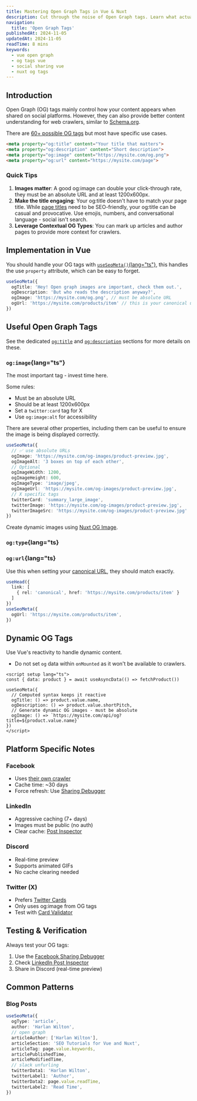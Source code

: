 ```yaml
---
title: Mastering Open Graph Tags in Vue & Nuxt
description: Cut through the noise of Open Graph tags. Learn what actually matters for social sharing, what you can skip, and how to implement them properly in Vue.
navigation:
  title: 'Open Graph Tags'
publishedAt: 2024-11-05
updatedAt: 2024-11-05
readTime: 8 mins
keywords:
  - vue open graph
  - og tags vue
  - social sharing vue
  - nuxt og tags
---
```


## Introduction

Open Graph (OG) tags mainly control how your content appears when shared on social platforms. However, they can also
provide better content understanding for web crawlers, similar to [Schema.org](/learn/mastering-meta/schema-org).

There are [60+ possible OG tags](https://ogp.me/) but most have specific use cases.

```html [Social Share]
<meta property="og:title" content="Your title that matters">
<meta property="og:description" content="Short description">
<meta property="og:image" content="https://mysite.com/og.png">
<meta property="og:url" content="https://mysite.com/page">
```


### Quick Tips

1. **Images matter**: A good og:image can double your click-through rate, they must be an absolute URL and at least 1200x600px.
2. **Make the title engaging**: Your og:title doesn't have to match your page title. While [page titles](/learn/mastering-meta/titles) need to be SEO-friendly, your og:title can be casual and provocative. Use emojis, numbers, and conversational language - social isn't search.
3. **Leverage Contextual OG Types**: You can mark up articles and author pages to provide more context for crawlers.

## Implementation in Vue

You should handle your OG tags with [`useSeoMeta()`{lang="ts"}](https://unhead.unjs.io/usage/composables/use-seo-meta), 
this handles the use `property` attribute, which can be easy to forget.

```ts
useSeoMeta({
  ogTitle: 'Hey! Open graph images are important, check them out.',
  ogDescription: 'But who reads the description anyway?',
  ogImage: 'https://mysite.com/og.png', // must be absolute URL
  ogUrl: 'https://mysite.com/products/item' // this is your canonical url
})
```

## Useful Open Graph Tags

See the dedicated [`og:title`](/learn/mastering-meta/open-graph#ogtitle) and [`og:description`](/learn/mastering-meta/open-graph#ogdescription) sections for more details on these.

### `og:image`{lang="ts"}

The most important tag - invest time here.

Some rules:
- Must be an absolute URL
- Should be at least 1200x600px
- Set a `twitter:card` tag for X
- Use `og:image:alt` for accessibility

There are several other properties, including them can be useful to ensure
the image is being displayed correctly. 

```ts
useSeoMeta({
  // ✅ use absolute URLs
  ogImage: 'https://mysite.com/og-images/product-preview.jpg',
  ogImageAlt: '3 boxes on top of each other',
  // Optional
  ogImageWidth: 1200,
  ogImageHeight: 600,
  ogImageType: 'image/jpeg',
  ogImageUrl: 'https://mysite.com/og-images/product-preview.jpg',
  // X specific tags
  twitterCard: 'summary_large_image',
  twitterImage: 'https://mysite.com/og-images/product-preview.jpg',
  twitterImageSrc: 'https://mysite.com/og-images/product-preview.jpg'
})
```

Create dynamic images using [Nuxt OG Image](/docs/og-image/getting-started/introduction).

### `og:type`{lang="ts}



### `og:url`{lang="ts}

Use this when setting your [canonical URL](/learn/controlling-crawlers/canonical-urls), they should match exactly.

```ts
useHead({
  link: [
    { rel: 'canonical', href: 'https://mysite.com/products/item' }
  ]
})
useSeoMeta({
  ogUrl: 'https://mysite.com/products/item',
})
```

## Dynamic OG Tags

Use Vue's reactivity to handle dynamic content.

- Do not set `og` data within `onMounted` as it won't be available to crawlers.

```vue
<script setup lang="ts">
const { data: product } = await useAsyncData(() => fetchProduct())

useSeoMeta({
  // Computed syntax keeps it reactive
  ogTitle: () => product.value.name,
  ogDescription: () => product.value.shortPitch,
  // Generate dynamic OG images - must be absolute
  ogImage: () => `https://mysite.com/api/og?title=${product.value.name}`
})
</script>
```

## Platform Specific Notes

### Facebook
- Uses [their own crawler](https://developers.facebook.com/docs/sharing/webmasters/crawler/)
- Cache time: ~30 days
- Force refresh: Use [Sharing Debugger](https://developers.facebook.com/tools/debug/)

### LinkedIn
- Aggressive caching (7+ days)
- Images must be public (no auth)
- Clear cache: [Post Inspector](https://www.linkedin.com/post-inspector/)

### Discord
- Real-time preview
- Supports animated GIFs
- No cache clearing needed

### Twitter (X)

- Prefers [Twitter Cards](/learn/mastering-meta/twitter-cards)
- Only uses og:image from OG tags
- Test with [Card Validator](https://cards-dev.twitter.com/validator)

## Testing & Verification

Always test your OG tags:

1. Use the [Facebook Sharing Debugger](https://developers.facebook.com/tools/debug/)
2. Check [LinkedIn Post Inspector](https://www.linkedin.com/post-inspector/)
3. Share in Discord (real-time preview)

## Common Patterns

### Blog Posts

```ts
useSeoMeta({
  ogType: 'article',
  author: 'Harlan Wilton',
  // open graph
  articleAuthor: ['Harlan Wilton'],
  articleSection: 'SEO Tutorials for Vue and Nuxt',
  articleTag: page.value.keywords,
  articlePublishedTime,
  articleModifiedTime,
  // slack unfurling
  twitterData1: 'Harlan Wilton',
  twitterLabel1: 'Author',
  twitterData2: page.value.readTime,
  twitterLabel2: 'Read Time',
})
```
